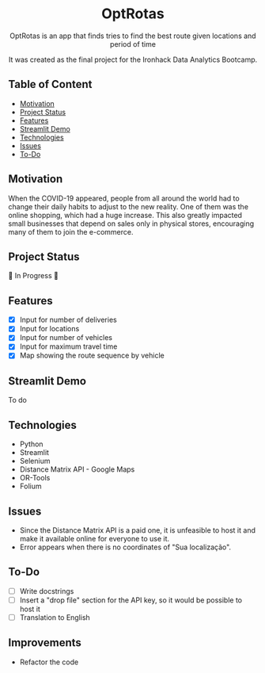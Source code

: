 <h1 align="center">OptRotas</h1>

<p align="center">  
OptRotas is an app that finds tries to find the best route given locations and period of time
</p>
<p align="center">  
It was created as the final project for the Ironhack Data Analytics Bootcamp.
</p>

## Table of Content
- [Motivation](#motivation)
- [Project Status](#project-status)
- [Features](#features)
- [Streamlit Demo](#streamlit-demo)
- [Technologies](#technologies)
- [Issues](#issues)
- [To-Do](#to-do)

## Motivation
When the COVID-19 appeared, people from all around the world had to change their daily habits to adjust to the new reality. One of them was the online shopping, which had a huge increase. This also greatly impacted small businesses that depend on sales only in physical stores, encouraging many of them to join the e-commerce.

## Project Status
:construction: In Progress :construction:

## Features
- [x] Input for number of deliveries
- [x] Input for locations
- [x] Input for number of vehicles
- [x] Input for maximum travel time
- [x] Map showing the route sequence by vehicle

## Streamlit Demo
To do

## Technologies
- Python
- Streamlit
- Selenium
- Distance Matrix API - Google Maps
- OR-Tools
- Folium

## Issues
- Since the Distance Matrix API is a paid one, it is unfeasible to host it and make it available online for everyone to use it.
- Error appears when there is no coordinates of "Sua localização".

## To-Do
- [ ] Write docstrings
- [ ] Insert a "drop file" section for the API key, so it would be possible to host it
- [ ] Translation to English

## Improvements
- Refactor the code
